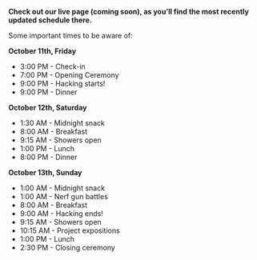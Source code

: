 **Check out our  live page (coming soon), as you’ll find the most recently updated schedule there.**


Some important times to be aware of:

**October 11th, Friday**

- 3:00 PM - Check-in
- 7:00 PM - Opening Ceremony
- 9:00 PM - Hacking starts!
- 9:00 PM - Dinner


**October 12th, Saturday**

- 1:30 AM - Midnight snack
- 8:00 AM - Breakfast
- 9:15 AM - Showers open
- 1:00 PM - Lunch
- 8:00 PM - Dinner

**October 13th, Sunday**

- 1:00 AM - Midnight snack
- 1:00 AM - Nerf gun battles
- 8:00 AM - Breakfast
- 9:00 AM - Hacking ends!
- 9:15 AM - Showers open
- 10:15 AM - Project expositions
- 1:00 PM - Lunch
- 2:30 PM - Closing ceremony